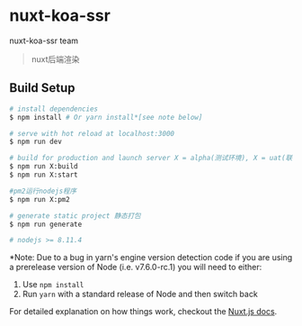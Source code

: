 # nuxt-koa-ssr
nuxt-koa-ssr team

> nuxt后端渲染  

## Build Setup  

``` bash
# install dependencies
$ npm install # Or yarn install*[see note below]

# serve with hot reload at localhost:3000
$ npm run dev

# build for production and launch server X = alpha(测试环境), X = uat(联调环境), X = prod(生产环境)
$ npm run X:build
$ npm run X:start

#pm2运行nodejs程序
$ npm run X:pm2

# generate static project 静态打包
$ npm run generate

# nodejs >= 8.11.4

```
*Note: Due to a bug in yarn's engine version detection code if you are
using a prerelease version of Node (i.e. v7.6.0-rc.1) you will need to either:
  1. Use `npm install`
  2. Run `yarn` with a standard release of Node and then switch back

For detailed explanation on how things work, checkout the [Nuxt.js docs](https://github.com/nuxt/nuxt.js).
